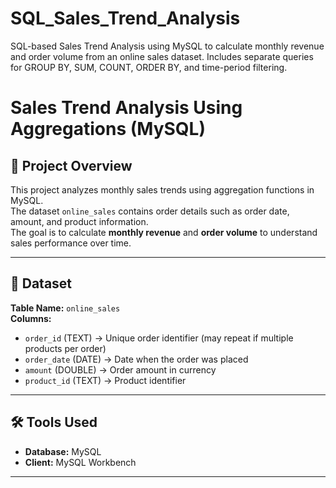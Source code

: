 # SQL_Sales_Trend_Analysis
SQL-based Sales Trend Analysis using MySQL to calculate monthly revenue and order volume from an online sales dataset. Includes separate queries for GROUP BY, SUM, COUNT, ORDER BY, and time-period filtering.

# Sales Trend Analysis Using Aggregations (MySQL)

## 📌 Project Overview
This project analyzes monthly sales trends using aggregation functions in MySQL.  
The dataset `online_sales` contains order details such as order date, amount, and product information.  
The goal is to calculate **monthly revenue** and **order volume** to understand sales performance over time.

---

## 📂 Dataset
**Table Name:** `online_sales`  
**Columns:**
- `order_id` (TEXT) → Unique order identifier (may repeat if multiple products per order)
- `order_date` (DATE) → Date when the order was placed
- `amount` (DOUBLE) → Order amount in currency
- `product_id` (TEXT) → Product identifier

---

## 🛠 Tools Used
- **Database:** MySQL  
- **Client:** MySQL Workbench  

---

